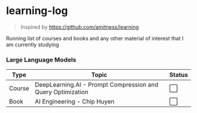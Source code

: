 # learning-log
> Inspired by https://github.com/amitness/learning 

Running list of courses and books and any other material of interest that I am currently studying

### Large Language Models

| Type     | Topic                                                           |  Status  | 
| -------- | --------------------------------------------------------------- | -------- |
| Course   | DeepLearning.AI - Prompt Compression and Query Optimization     |    ⬜    |
| Book     | AI Engineering - Chip Huyen                                     |    ⬜    |
